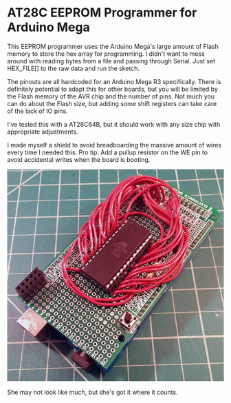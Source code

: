 # AT28C EEPROM Programmer for Arduino Mega

This EEPROM programmer uses the Arduino Mega's large amount of Flash memory to store the hex array for programming. I didn't want to mess around with reading bytes from a file and passing through Serial. Just set HEX_FILE[] to the raw data and run the sketch.

The pinouts are all hardcoded for an Arduino Mega R3 specifically. There is definitely potential to adapt this for other boards, but you will be limited by the Flash memory of the AVR chip and the number of pins. Not much you can do about the Flash size, but adding some shift registers can take care of the lack of IO pins.

I've tested this with a AT28C64B, but it should work with any size chip with appropriate adjustments.

I made myself a shield to avoid breadboarding the massive amount of wires every time I needed this. Pro tip: Add a pullup resistor on the WE pin to avoid accidental writes when the board is booting.

![Arduino Mega shield](mega-shield.jpg)

She may not look like much, but she's got it where it counts.
